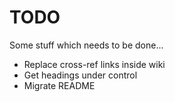 # TODO

Some stuff which needs to be done...

* Replace cross-ref links inside wiki
* Get headings under control
* Migrate README

